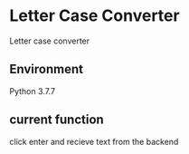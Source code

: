 # Letter Case Converter
Letter case converter
## Environment
Python 3.7.7
## current function
click enter and recieve text from the backend

